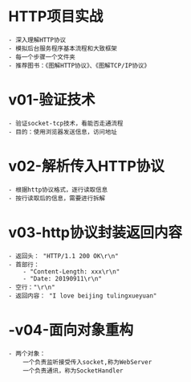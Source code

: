 # HTTP项目实战
    - 深入理解HTTP协议
    - 模拟后台服务程序基本流程和大致框架
    - 每一个步骤一个文件夹
    - 推荐图书：《图解HTTP协议》、《图解TCP/IP协议》
# v01-验证技术
    - 验证socket-tcp技术，看能否走通流程
    - 目的：使用浏览器发送信息，访问地址
# v02-解析传入HTTP协议
    - 根据http协议格式，逐行读取信息
    - 按行读取后的信息，需要进行拆解
# v03-http协议封装返回内容
    - 返回头： "HTTP/1.1 200 OK\r\n"
    - 首部行： 
        - "Content-Length: xxx\r\n"
        - "Date: 20190911\r\n"
    - 空行："\r\n"
    - 返回内容： "I love beijing tulingxueyuan"
# -v04-面向对象重构
    - 两个对象：
        一个负责监听接受传入socket,称为WebServer
        一个负责通讯，称为SocketHandler